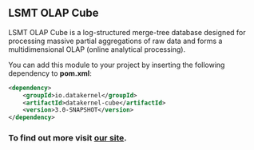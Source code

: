 ## LSMT OLAP Cube

LSMT OLAP Cube is a log-structured merge-tree database designed for processing massive partial aggregations of 
raw data and forms a multidimensional OLAP (online analytical processing). 

You can add this module to your project by inserting the following dependency to **pom.xml**:

```xml
<dependency>
    <groupId>io.datakernel</groupId>
    <artifactId>datakernel-cube</artifactId>
    <version>3.0-SNAPSHOT</version>
</dependency>
```

### To find out more visit [our site](https://datakernel.io/docs/cloud/cube.html).
